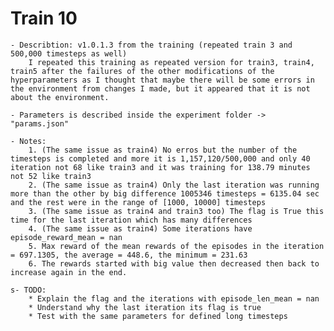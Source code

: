# Train 10
	
	- Describtion: v1.0.1.3 from the training (repeated train 3 and 500,000 timesteps as well)
		I repeated this training as repeated version for train3, train4, train5 after the failures of the other modifications of the hyperparameters as I thought that maybe there will be some errors in the environment from changes I made, but it appeared that it is not about the environment.

	- Parameters is described inside the experiment folder -> "params.json"

	- Notes:
		1. (The same issue as train4) No erros but the number of the timesteps is completed and more it is 1,157,120/500,000 and only 40 iteration not 68 like train3 and it was training for 138.79 minutes not 52 like train3
		2. (The same issue as train4) Only the last iteration was running more than the other by big difference 1005346 timesteps = 6135.04 sec and the rest were in the range of [1000, 10000] timesteps
		3. (The same issue as train4 and train3 too) The flag is True this time for the last iteration which has many differences
		4. (The same issue as train4) Some iterations have episode_reward_mean = nan
		5. Max reward of the mean rewards of the episodes in the iteration = 697.1305, the average = 448.6, the minimum = 231.63		
		6. The rewards started with big value then decreased then back to increase again in the end.

	s- TODO:
		* Explain the flag and the iterations with episode_len_mean = nan
		* Understand why the last iteration its flag is true
		* Test with the same parameters for defined long timesteps
